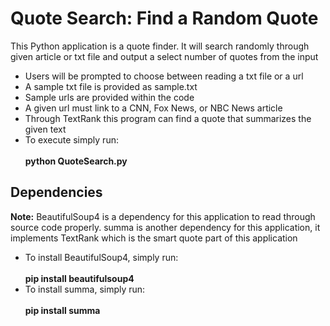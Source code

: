 # Quote Search: Find a Random Quote
This Python application is a quote finder. It will search randomly through given article or txt file and output a select number of quotes from the input
- Users will be prompted to choose between reading a txt file or a url
- A sample txt file is provided as sample.txt
- Sample urls are provided within the code
- A given url must link to a CNN, Fox News, or NBC News article
- Through TextRank this program can find a quote that summarizes the given text
- To execute simply run: <br> <br>
**python QuoteSearch.py**
## Dependencies
**Note:** BeautifulSoup4 is a dependency for this application to read through source code properly. summa is another dependency for this application, it implements TextRank which is the smart quote part of this application
- To install BeautifulSoup4, simply run: <br> <br>
**pip install beautifulsoup4**
- To install summa, simply run: <br> <br>
**pip install summa**

